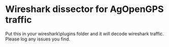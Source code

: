 # Wireshark dissector for AgOpenGPS traffic

Put this in your wireshark\plugins folder and it will decode wireshark traffic. Please log any issues you find.